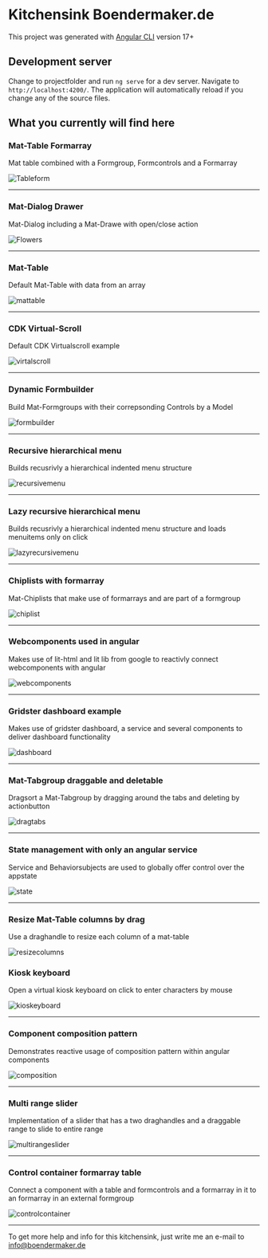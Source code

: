 # Kitchensink Boendermaker.de

This project was generated with [Angular CLI](https://github.com/angular/angular-cli) version 17+

## Development server

Change to projectfolder and run `ng serve` for a dev server. Navigate to `http://localhost:4200/`. The application will automatically reload if you change any of the source files.

## What you currently will find here


### Mat-Table Formarray
Mat table combined with a Formgroup, Formcontrols and a Formarray

![Tableform](https://www.boendermaker.de/github/formarraytable.gif?) 

---

### Mat-Dialog Drawer
Mat-Dialog including a Mat-Drawe with open/close action

![Flowers](https://www.boendermaker.de/github/modaldialogdrawer.gif?)

---

### Mat-Table
Default Mat-Table with data from an array

![mattable](https://www.boendermaker.de/github/datatable.gif?)

---

### CDK Virtual-Scroll
Default CDK Virtualscroll example

![virtalscroll](https://www.boendermaker.de/github/cdkvirtualscroll.gif?)

---

### Dynamic Formbuilder
Build Mat-Formgroups with their correpsonding Controls by a Model

![formbuilder](https://www.boendermaker.de/github/dyanamicformbuilder.gif?)

---

### Recursive hierarchical menu
Builds recusrivly a hierarchical indented menu structure

![recursivemenu](https://www.boendermaker.de/github/recursivehierarchicalmenu.gif?)

---

### Lazy recursive hierarchical menu
Builds recusrivly a hierarchical indented menu structure and loads menuitems only on click

![lazyrecursivemenu](https://www.boendermaker.de/github/lazyrecursivehierarchicalmenu.gif?)

---

### Chiplists with formarray
Mat-Chiplists that make use of formarrays and are part of a formgroup

![chiplist](https://www.boendermaker.de/github/chiplistformarray.gif?)

---

### Webcomponents used in angular
Makes use of lit-html and lit lib from google to reactivly connect webcomponents with angular

![webcomponents](https://www.boendermaker.de/github/webcomponents.gif?)

---

### Gridster dashboard example
Makes use of gridster dashboard, a service and several components to deliver dashboard functionality

![dashboard](https://www.boendermaker.de/github/gridsterdashboard.gif?)

---

### Mat-Tabgroup draggable and deletable
Dragsort a Mat-Tabgroup by dragging around the tabs and deleting by actionbutton

![dragtabs](https://www.boendermaker.de/github/dragdropdeletetabs.gif?)

---

### State management with only an angular service
Service and Behaviorsubjects are used to globally offer control over the appstate

![state](https://www.boendermaker.de/github/statemanagementservice.gif?)

---

### Resize Mat-Table columns by drag
Use a draghandle to resize each column of a mat-table

![resizecolumns](https://www.boendermaker.de/github/tabelresizecolumns.gif?)


### Kiosk keyboard
Open a virtual kiosk keyboard on click to enter characters by mouse

![kioskeyboard](https://www.boendermaker.de/github/virtualkeyboard.gif?)

---

### Component composition pattern
Demonstrates reactive usage of composition pattern within angular components

![composition](https://www.boendermaker.de/github/compositionpattern.gif?)

---

### Multi range slider
Implementation of a slider that has a two draghandles and a draggable range to slide to entire range

![multirangeslider](https://www.boendermaker.de/github/multirangeslider.gif?)

---

### Control container formarray table
Connect a component with a table and formcontrols and a formarray in it to an formarray in an external formgroup

![controlcontainer](https://www.boendermaker.de/github/controlcontainerformarraytableform.gif?)

---

To get more help and info for this kitchensink, just write me an e-mail to info@boendermaker.de
